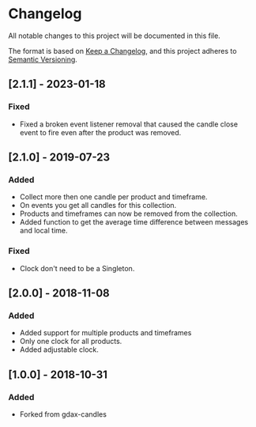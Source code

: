 # Changelog
All notable changes to this project will be documented in this file.

The format is based on [Keep a Changelog](https://keepachangelog.com/en/1.0.0/),
and this project adheres to [Semantic Versioning](https://semver.org/spec/v2.0.0.html).

## [2.1.1] - 2023-01-18
### Fixed
- Fixed a broken event listener removal that caused the candle close event to fire even after the product was removed.

## [2.1.0] - 2019-07-23
### Added
- Collect more then one candle per product and timeframe.
- On events you get all candles for this collection.
- Products and timeframes can now be removed from the collection.
- Added function to get the average time difference between messages and local time.

### Fixed
- Clock don't need to be a Singleton.

## [2.0.0] - 2018-11-08
### Added
- Added support for multiple products and timeframes
- Only one clock for all products.
- Added adjustable clock.

## [1.0.0] - 2018-10-31
### Added
- Forked from gdax-candles
